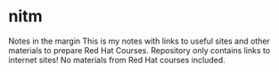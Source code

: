 # nitm
Notes in the margin
This is my notes with links to useful sites and other materials to prepare  Red Hat Courses.
Repository only contains links to internеt sites! 
No materials from Red Hat courses included.
